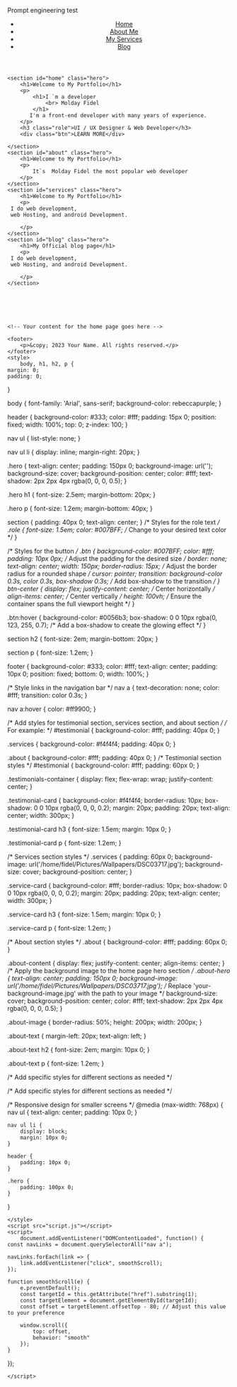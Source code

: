 Prompt engineering test
<!DOCTYPE html>
<html lang="en">

<head>
    <meta charset="UTF-8">
    <meta name="viewport" content="width=device-width, initial-scale=1.0">
    <link rel="stylesheet" href="style.css">
    <title>Moldays - Portfolio</title>
</head>

<body>
    <header>
        <nav>
            <ul>
                <li><a href="#home">Home</a></li>
                <li><a href="#about">About Me</a></li>
                <li><a href="#services">My Services</a></li>
                <li><a href="#blog">Blog</a></li>
            </ul>
        </nav>
    </header>

    <section id="home" class="hero">
        <h1>Welcome to My Portfolio</h1>
        <p>
            <h1>I `m a developer
                <br> Molday Fidel
            </h1>
           I'm a front-end developer with many years of experience.                                                 
        </p>
        <h3 class="role">UI / UX Designer & Web Developer</h3>
        <div class="btn">LEARN MORE</div>
        
    </section>
    <section id="about" class="hero">
        <h1>Welcome to My Portfolio</h1>
        <p>
            It`s  Molday Fidel the most popular web developer
        </p>
    </section>
    <section id="services" class="hero">
        <h1>Welcome to My Portfolio</h1>
        <p>
     I do web development,
     web Hosting, and android Development.
            
        </p>
    </section>
    <section id="blog" class="hero">
        <h1>My Official blog page</h1>
        <p>
     I do web development,
     web Hosting, and android Development.
            
        </p>
    </section>






    <!-- Your content for the home page goes here -->

    <footer>
        <p>&copy; 2023 Your Name. All rights reserved.</p>
    </footer>
    <style>
        body, h1, h2, p {
    margin: 0;
    padding: 0;
}

body {
    font-family: 'Arial', sans-serif;
    background-color: rebeccapurple;
}

header {
    background-color: #333;
    color: #fff;
    padding: 15px 0;
    position: fixed;
    width: 100%;
    top: 0;
    z-index: 100;
}

nav ul {
    list-style: none;
}

nav ul li {
    display: inline;
    margin-right: 20px;
}

.hero {
    text-align: center;
    padding: 150px 0;
    background-image: url('');
    background-size: cover;
    background-position: center;
    color: #fff;
    text-shadow: 2px 2px 4px rgba(0, 0, 0, 0.5);
}

.hero h1 {
    font-size: 2.5em;
    margin-bottom: 20px;
}

.hero p {
    font-size: 1.2em;
    margin-bottom: 40px;
}

section {
    padding: 40px 0;
    text-align: center;
}
/* Styles for the role text */
.role {
    font-size: 1.5em;
    color: #007BFF; /* Change to your desired text color */
}

/* Styles for the button */
.btn {
    background-color: #007BFF;
    color: #fff;
    padding: 10px 0px; /* Adjust the padding for the desired size */
    border: none;
    text-align: center;
    width: 150px;
    border-radius: 15px; /* Adjust the border radius for a rounded shape */
    cursor: pointer;
    transition: background-color 0.3s, color 0.3s, box-shadow 0.3s; /* Add box-shadow to the transition */
}
btn-center {
    display: flex;
    justify-content: center; /* Center horizontally */
    align-items: center; /* Center vertically */
    height: 100vh; /* Ensure the container spans the full viewport height */
}

.btn:hover {
    background-color: #0056b3;
    box-shadow: 0 0 10px rgba(0, 123, 255, 0.7); /* Add a box-shadow to create the glowing effect */
}



section h2 {
    font-size: 2em;
    margin-bottom: 20px;
}

section p {
    font-size: 1.2em;
}

footer {
    background-color: #333;
    color: #fff;
    text-align: center;
    padding: 10px 0;
    position: fixed;
    bottom: 0;
    width: 100%;
}

/* Style links in the navigation bar */
nav a {
    text-decoration: none;
    color: #fff;
    transition: color 0.3s;
}

nav a:hover {
    color: #ff9900;
}

/* Add styles for testimonial section, services section, and about section */
/* For example: */
#testimonial {
    background-color: #fff;
    padding: 40px 0;
}

.services {
    background-color: #f4f4f4;
    padding: 40px 0;
}

.about {
    background-color: #fff;
    padding: 40px 0;
}
/* Testimonial section styles */
#testimonial {
    background-color: #fff;
    padding: 60px 0;
}

.testimonials-container {
    display: flex;
    flex-wrap: wrap;
    justify-content: center;
}

.testimonial-card {
    background-color: #f4f4f4;
    border-radius: 10px;
    box-shadow: 0 0 10px rgba(0, 0, 0, 0.2);
    margin: 20px;
    padding: 20px;
    text-align: center;
    width: 300px;
}

.testimonial-card h3 {
    font-size: 1.5em;
    margin: 10px 0;
}

.testimonial-card p {
    font-size: 1.2em;
}

/* Services section styles */
.services {
    padding: 60px 0;
     background-image: url('/home/fidel/Pictures/Wallpapers/DSC03717.jpg');
    background-size: cover;
    background-position: center;
}

.service-card {
    background-color: #fff;
    border-radius: 10px;
    box-shadow: 0 0 10px rgba(0, 0, 0, 0.2);
    margin: 20px;
    padding: 20px;
    text-align: center;
    width: 300px;
}



.service-card h3 {
    font-size: 1.5em;
    margin: 10px 0;
}

.service-card p {
    font-size: 1.2em;
}

/* About section styles */
.about {
    background-color: #fff;
    padding: 60px 0;
}

.about-content {
    display: flex;
    justify-content: center;
    align-items: center;
}
/* Apply the background image to the home page hero section */
.about-hero {
    text-align: center;
    padding: 150px 0;
    background-image: url('/home/fidel/Pictures/Wallpapers/DSC03717.jpg'); /* Replace 'your-background-image.jpg' with the path to your image */
    background-size: cover;
    background-position: center;
    color: #fff;
    text-shadow: 2px 2px 4px rgba(0, 0, 0, 0.5);
}


.about-image {
    border-radius: 50%;
    height: 200px;
    width: 200px;
}

.about-text {
    margin-left: 20px;
    text-align: left;
}

.about-text h2 {
    font-size: 2em;
    margin: 10px 0;
}

.about-text p {
    font-size: 1.2em;
}

/* Add specific styles for different sections as needed */


/* Add specific styles for different sections as needed */

/* Responsive design for smaller screens */
@media (max-width: 768px) {
    nav ul {
        text-align: center;
        padding: 10px 0;
    }
    
    nav ul li {
        display: block;
        margin: 10px 0;
    }
    
    header {
        padding: 10px 0;
    }
    
    .hero {
        padding: 100px 0;
    }
}

    </style>
    <script src="script.js"></script>
    <script>
        document.addEventListener("DOMContentLoaded", function() {
    const navLinks = document.querySelectorAll("nav a");

    navLinks.forEach(link => {
        link.addEventListener("click", smoothScroll);
    });

    function smoothScroll(e) {
        e.preventDefault();
        const targetId = this.getAttribute("href").substring(1);
        const targetElement = document.getElementById(targetId);
        const offset = targetElement.offsetTop - 80; // Adjust this value to your preference

        window.scroll({
            top: offset,
            behavior: "smooth"
        });
    }
});

    </script>
</body>

</html>
